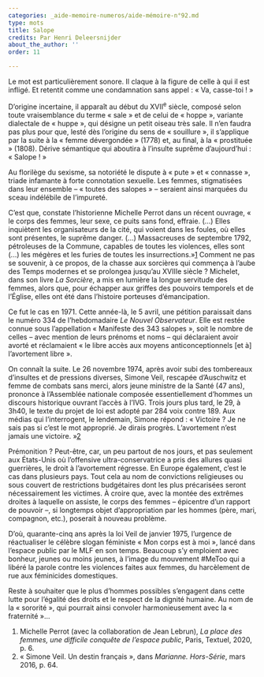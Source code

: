 ```yaml
---
categories: _aide-memoire-numeros/aide-mémoire-n°92.md
type: mots
title: Salope
credits: Par Henri Deleersnijder
about_the_author: ''
order: 11

---
```

Le mot est particulièrement sonore. Il claque à la figure de celle à qui il est infligé. Et retentit comme une condamnation sans appel : « Va, casse-toi ! »

D’origine incertaine, il apparaît au début du XVII<sup>e</sup> siècle, composé selon toute vraisemblance du terme « sale » et de celui de « hoppe », variante dialectale de « huppe », qui désigne un petit oiseau très sale. Il n’en faudra pas plus pour que, lesté dès l’origine du sens de « souillure », il s’applique par la suite à la « femme dévergondée » (1778) et, au final, à la « prostituée » (1808). Dérive sémantique qui aboutira à l’insulte suprême d’aujourd’hui : « Salope ! »

Au florilège du sexisme, sa notoriété le dispute à « pute » et « connasse », triade infamante à forte connotation sexuelle. Les femmes, stigmatisées dans leur ensemble – « toutes des salopes » – seraient ainsi marquées du sceau indélébile de l’impureté.

C’est que, constate l’historienne Michelle Perrot dans un récent ouvrage, « le corps des femmes, leur sexe, ce puits sans fond, effraie. (...) Elles inquiètent les organisateurs de la cité, qui voient dans les foules, où elles sont présentes, le suprême danger. (...) Massacreuses de septembre 1792, pétroleuses de la Commune, capables de toutes les violences, elles sont (...) les mégères et les furies de toutes les insurrections.»[1](#footnote-1) Comment ne pas se souvenir, à ce propos, de la chasse aux sorcières qui commença à l’aube des Temps modernes et se prolongea jusqu’au XVIIIe siècle ? Michelet, dans son livre _La Sorcière_, a mis en lumière la longue servitude des femmes, alors que, pour échapper aux griffes des pouvoirs temporels et de l’Église, elles ont été dans l’histoire porteuses d’émancipation.

Ce fut le cas en 1971. Cette année-là, le 5 avril, une pétition paraissait dans le numéro 334 de l’hebdomadaire _Le Nouvel Observateur_. Elle est restée connue sous l’appellation « Manifeste des 343 salopes », soit le nombre de celles – avec mention de leurs prénoms et noms – qui déclaraient avoir avorté et réclamaient « le libre accès aux moyens anticonceptionnels \[et à\] l’avortement libre&nbsp;».

On connaît la suite. Le 26 novembre 1974, après avoir subi des tombereaux d’insultes et de pressions diverses, Simone Veil, rescapée d’Auschwitz et femme de combats sans merci, alors jeune ministre de la Santé (47 ans), prononce à l’Assemblée nationale composée essentiellement d’hommes un discours historique ouvrant l’accès à l’IVG. Trois jours plus tard, le 29, à 3h40, le texte du projet de loi est adopté par 284 voix contre 189. Aux médias qui l’interrogent, le lendemain, Simone répond : « Victoire ? Je ne sais pas si c’est le mot approprié. Je dirais progrès. L’avortement n’est jamais une victoire. »[2](#footnote-2)

Prémonition ? Peut-être, car, un peu partout de nos jours, et pas seulement aux États-Unis où l’offensive ultra-conservatrice a pris des allures quasi guerrières, le droit à l’avortement régresse. En Europe également, c’est le cas dans plusieurs pays. Tout cela au nom de convictions religieuses ou sous couvert de restrictions budgétaires dont les plus précarisées seront nécessairement les victimes. À croire que, avec la montée des extrêmes droites à laquelle on assiste, le corps des femmes – épicentre d’un rapport de pouvoir –, si longtemps objet d’appropriation par les hommes (père, mari, compagnon, etc.), poserait à nouveau problème.

D’où, quarante-cinq ans après la loi Veil de janvier 1975, l’urgence de réactualiser le célèbre slogan féministe « Mon corps est à moi », lancé dans l’espace public par le MLF en son temps. Beaucoup s’y emploient avec bonheur, jeunes ou moins jeunes, à l’image du mouvement #MeToo qui a libéré la parole contre les violences faites aux femmes, du harcèlement de rue aux féminicides domestiques.

Reste à souhaiter que le plus d’hommes possibles s’engagent dans cette lutte pour l’égalité des droits et le respect de la dignité humaine. Au nom de la « sororité », qui pourrait ainsi convoler harmonieusement avec la « fraternité »...

1. Michelle Perrot (avec la collaboration de Jean Lebrun), _La place des femmes, une difficile conquête de l’espace public_, Paris, Textuel, 2020, p. 6.
2. « Simone Veil. Un destin français », dans _Marianne. Hors-Série_, mars 2016, p. 64.